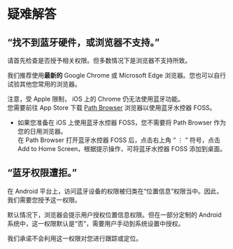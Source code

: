 # 疑难解答

## “找不到蓝牙硬件，或浏览器不支持。”
请首先检查是否授予相关权限。但多数情况下是浏览器不支持所致。

我们推荐使用**最新的** Google Chrome 或 Microsoft Edge 浏览器。您也可以自行试验其他您常用的浏览器。

注意，受 Apple 限制， iOS 上的 Chrome 仍无法使用蓝牙功能。  
您需要前往 App Store 下载 [Path Browser](https://apps.apple.com/us/app/id1519521388) 浏览器以使用蓝牙水控器 FOSS。

- 如果您准备在 iOS 上使用蓝牙水控器 FOSS，您不需要将 Path Browser 作为您的日用浏览器。  
在 Path Browser 打开蓝牙水控器 FOSS 后，点击右上角 “ ⋮ ” 符号，点击 Add to Home Screen，根据提示操作，可将蓝牙水控器 FOSS 添加到桌面。

## “蓝牙权限遭拒。”
在 Android 平台上，访问蓝牙设备的权限被归类在“位置信息”权限当中。因此，我们需要您授予这一权限。

默认情况下，浏览器会提示用户授权位置信息权限。但在一部分定制的 Android 系统中，这一权限默认是“否”，需要用户手动到系统设置中授权。

我们承诺不会利用这一权限对您进行跟踪或定位。
